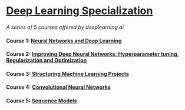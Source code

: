 # [Deep Learning Specialization](https://www.coursera.org/specializations/deep-learning)
<i>A series of 5 courses offered by deeplearning.ai</i>

#### Course 1: [Neural Networks and Deep Learning](https://www.coursera.org/learn/neural-networks-deep-learning?specialization=deep-learning)

#### Course 2: [Improving Deep Neural Networks: Hyperparameter tuning, Regularization and Optimization](https://www.coursera.org/learn/deep-neural-network?specialization=deep-learning)

#### Course 3: [Structuring Machine Learning Projects](https://www.coursera.org/learn/machine-learning-projects?specialization=deep-learning)

#### Course 4: [Convolutional Neural Networks](https://www.coursera.org/learn/convolutional-neural-networks?specialization=deep-learning)

#### Course 5: [Sequence Models](https://www.coursera.org/learn/nlp-sequence-models)

